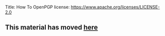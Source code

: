 Title: How To OpenPGP
license: https://www.apache.org/licenses/LICENSE-2.0

<script type="text/javascript">
location.href = location.href.replace(/^https?:\/\/[^\/]+\/dev\//, 'https://infra.apache.org/');
</script>


## This material has moved [here][1] ##


  [1]: https://infra.apache.org/openpgp.html

